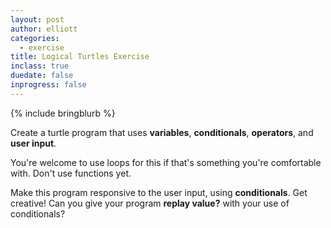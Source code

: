 ```yaml
---
layout: post
author: elliott
categories:
  - exercise
title: Logical Turtles Exercise
inclass: true
duedate: false
inprogress: false
---
```


{% include bringblurb %}



Create a turtle program that uses **variables**, **conditionals**, **operators**, and **user input**.

You're welcome to use loops for this if that's something you're comfortable with.  Don't use functions
yet.

Make this program responsive to the user input, using **conditionals**.  Get creative! Can you give your
program **replay value?** with your use of conditionals?